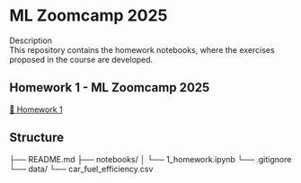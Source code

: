 # ML Zoomcamp 2025

Description  
This repository contains the homework notebooks, where the exercises proposed in the course are developed.

## Homework 1 - ML Zoomcamp 2025

[📓 Homework 1](notebooks/1_homework.ipynb)

## Structure
├── README.md
├── notebooks/
│   └── 1_homework.ipynb
└── .gitignore
└── data/
    └── car_fuel_efficiency.csv